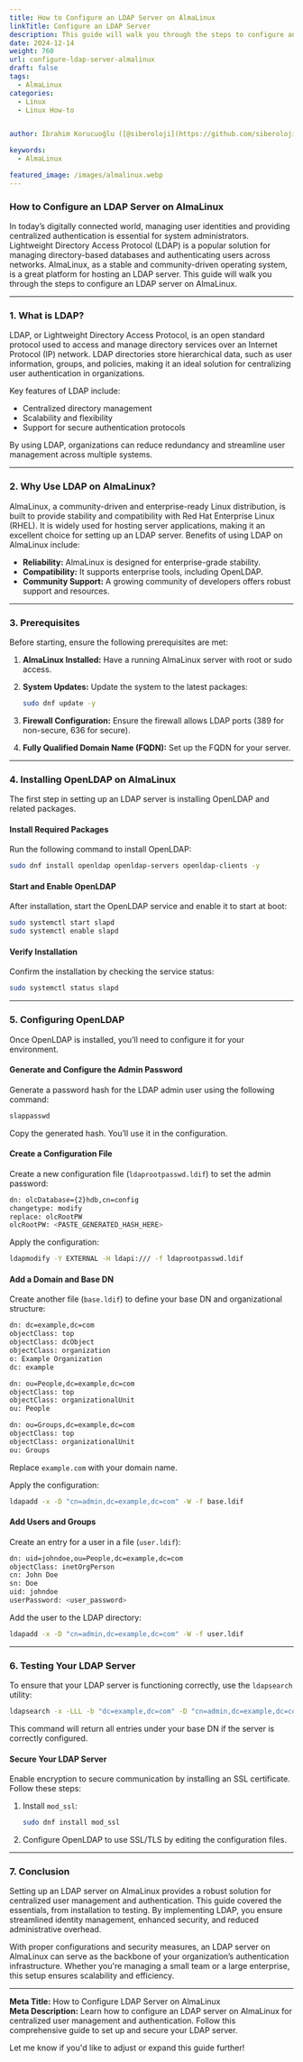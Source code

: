 ```yaml
---
title: How to Configure an LDAP Server on AlmaLinux
linkTitle: Configure an LDAP Server
description: This guide will walk you through the steps to configure an LDAP server on AlmaLinux.
date: 2024-12-14
weight: 760
url: configure-ldap-server-almalinux
draft: false
tags:
  - AlmaLinux
categories:
  - Linux
  - Linux How-to


author: İbrahim Korucuoğlu ([@siberoloji](https://github.com/siberoloji))

keywords:
  - AlmaLinux

featured_image: /images/almalinux.webp
---
```

### How to Configure an LDAP Server on AlmaLinux

In today’s digitally connected world, managing user identities and providing centralized authentication is essential for system administrators. Lightweight Directory Access Protocol (LDAP) is a popular solution for managing directory-based databases and authenticating users across networks. AlmaLinux, as a stable and community-driven operating system, is a great platform for hosting an LDAP server. This guide will walk you through the steps to configure an LDAP server on AlmaLinux.

---

### **1. What is LDAP?**

LDAP, or Lightweight Directory Access Protocol, is an open standard protocol used to access and manage directory services over an Internet Protocol (IP) network. LDAP directories store hierarchical data, such as user information, groups, and policies, making it an ideal solution for centralizing user authentication in organizations.

Key features of LDAP include:

- Centralized directory management
- Scalability and flexibility
- Support for secure authentication protocols

By using LDAP, organizations can reduce redundancy and streamline user management across multiple systems.

---

### **2. Why Use LDAP on AlmaLinux?**

AlmaLinux, a community-driven and enterprise-ready Linux distribution, is built to provide stability and compatibility with Red Hat Enterprise Linux (RHEL). It is widely used for hosting server applications, making it an excellent choice for setting up an LDAP server. Benefits of using LDAP on AlmaLinux include:

- **Reliability:** AlmaLinux is designed for enterprise-grade stability.
- **Compatibility:** It supports enterprise tools, including OpenLDAP.
- **Community Support:** A growing community of developers offers robust support and resources.

---

### **3. Prerequisites**

Before starting, ensure the following prerequisites are met:

1. **AlmaLinux Installed:** Have a running AlmaLinux server with root or sudo access.
2. **System Updates:** Update the system to the latest packages:

   ```bash
   sudo dnf update -y
   ```

3. **Firewall Configuration:** Ensure the firewall allows LDAP ports (389 for non-secure, 636 for secure).
4. **Fully Qualified Domain Name (FQDN):** Set up the FQDN for your server.

---

### **4. Installing OpenLDAP on AlmaLinux**

The first step in setting up an LDAP server is installing OpenLDAP and related packages.

#### Install Required Packages

Run the following command to install OpenLDAP:

```bash
sudo dnf install openldap openldap-servers openldap-clients -y
```

#### Start and Enable OpenLDAP

After installation, start the OpenLDAP service and enable it to start at boot:

```bash
sudo systemctl start slapd
sudo systemctl enable slapd
```

#### Verify Installation

Confirm the installation by checking the service status:

```bash
sudo systemctl status slapd
```

---

### **5. Configuring OpenLDAP**

Once OpenLDAP is installed, you’ll need to configure it for your environment.

#### Generate and Configure the Admin Password

Generate a password hash for the LDAP admin user using the following command:

```bash
slappasswd
```

Copy the generated hash. You’ll use it in the configuration.

#### Create a Configuration File

Create a new configuration file (`ldaprootpasswd.ldif`) to set the admin password:

```bash
dn: olcDatabase={2}hdb,cn=config
changetype: modify
replace: olcRootPW
olcRootPW: <PASTE_GENERATED_HASH_HERE>
```

Apply the configuration:

```bash
ldapmodify -Y EXTERNAL -H ldapi:/// -f ldaprootpasswd.ldif
```

#### Add a Domain and Base DN

Create another file (`base.ldif`) to define your base DN and organizational structure:

```bash
dn: dc=example,dc=com
objectClass: top
objectClass: dcObject
objectClass: organization
o: Example Organization
dc: example

dn: ou=People,dc=example,dc=com
objectClass: top
objectClass: organizationalUnit
ou: People

dn: ou=Groups,dc=example,dc=com
objectClass: top
objectClass: organizationalUnit
ou: Groups
```

Replace `example.com` with your domain name.

Apply the configuration:

```bash
ldapadd -x -D "cn=admin,dc=example,dc=com" -W -f base.ldif
```

#### Add Users and Groups

Create an entry for a user in a file (`user.ldif`):

```bash
dn: uid=johndoe,ou=People,dc=example,dc=com
objectClass: inetOrgPerson
cn: John Doe
sn: Doe
uid: johndoe
userPassword: <user_password>
```

Add the user to the LDAP directory:

```bash
ldapadd -x -D "cn=admin,dc=example,dc=com" -W -f user.ldif
```

---

### **6. Testing Your LDAP Server**

To ensure that your LDAP server is functioning correctly, use the `ldapsearch` utility:

```bash
ldapsearch -x -LLL -b "dc=example,dc=com" -D "cn=admin,dc=example,dc=com" -W
```

This command will return all entries under your base DN if the server is correctly configured.

#### Secure Your LDAP Server

Enable encryption to secure communication by installing an SSL certificate. Follow these steps:

1. Install `mod_ssl`:

   ```bash
   sudo dnf install mod_ssl
   ```

2. Configure OpenLDAP to use SSL/TLS by editing the configuration files.

---

### **7. Conclusion**

Setting up an LDAP server on AlmaLinux provides a robust solution for centralized user management and authentication. This guide covered the essentials, from installation to testing. By implementing LDAP, you ensure streamlined identity management, enhanced security, and reduced administrative overhead.

With proper configurations and security measures, an LDAP server on AlmaLinux can serve as the backbone of your organization’s authentication infrastructure. Whether you're managing a small team or a large enterprise, this setup ensures scalability and efficiency.

---

**Meta Title:** How to Configure LDAP Server on AlmaLinux  
**Meta Description:** Learn how to configure an LDAP server on AlmaLinux for centralized user management and authentication. Follow this comprehensive guide to set up and secure your LDAP server.

Let me know if you'd like to adjust or expand this guide further!
